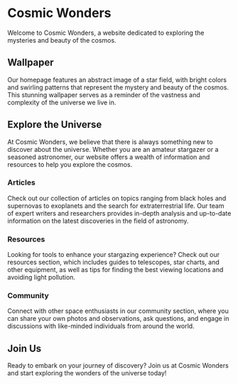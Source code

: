 <!--
Write me markdown content of website with wallpaper:

"An abstract image of a star field, with bright colors and swirling patterns that represent the mystery and beauty of the cosmos."

The header of the page should not be copy of the text but rather a real content of the website which is using this wallpaper.

- Feel free to use structure like headings, bullets, numbering, blockquotes, paragraphs, horizontal lines, etc.
- You can use formatting like bold or _italic_
- You can include UTF-8 emojis
- Links should be only #hash anchors (and you can refer to the document itself)
- Do not include images
-->

<!--font:Montserrat-->

# Cosmic Wonders

Welcome to Cosmic Wonders, a website dedicated to exploring the mysteries and beauty of the cosmos.

## Wallpaper

Our homepage features an abstract image of a star field, with bright colors and swirling patterns that represent the mystery and beauty of the cosmos. This stunning wallpaper serves as a reminder of the vastness and complexity of the universe we live in.

## Explore the Universe

At Cosmic Wonders, we believe that there is always something new to discover about the universe. Whether you are an amateur stargazer or a seasoned astronomer, our website offers a wealth of information and resources to help you explore the cosmos.

### Articles

Check out our collection of articles on topics ranging from black holes and supernovas to exoplanets and the search for extraterrestrial life. Our team of expert writers and researchers provides in-depth analysis and up-to-date information on the latest discoveries in the field of astronomy.

### Resources

Looking for tools to enhance your stargazing experience? Check out our resources section, which includes guides to telescopes, star charts, and other equipment, as well as tips for finding the best viewing locations and avoiding light pollution.

### Community

Connect with other space enthusiasts in our community section, where you can share your own photos and observations, ask questions, and engage in discussions with like-minded individuals from around the world.

## Join Us

Ready to embark on your journey of discovery? Join us at Cosmic Wonders and start exploring the wonders of the universe today!
